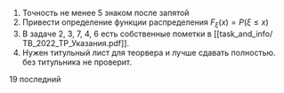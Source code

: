 1) Точность не менее 5 знаком после запятой
2) Привести определение функции распределения $F_{\xi}(x)=P(\xi \leq x)$
3) В задаче 2, 3, 7, 4, 6 есть собственные пометки в [[task_and_info/ТВ_2022_ТР_Указания.pdf]].
4) Нужен титульный лист для теорвера и лучше сдавать полностью. без титульника не проверит.


19 последний 
